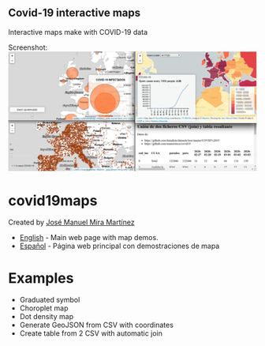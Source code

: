 ## Covid-19 interactive maps

Interactive maps make with COVID-19 data

Screenshot:
![alt text](https://github.com/josemamira/covid19maps/blob/master/src/img/portada.png "Covid-19 interactive maps")

covid19maps
=============

Created by [José Manuel Mira Martínez](https://github.com/josemamira/)

* [English](https://josemamira.github.io/covid19maps/) - Main web page with map demos.
* [Español](https://josemamira.github.io/covid19maps/index-es.html) - Página web principal con demostraciones de mapa


Examples
=============

  - Graduated symbol
  - Choroplet map
  - Dot density map
  - Generate GeoJSON from CSV with coordinates
  - Create table from 2 CSV with automatic join


